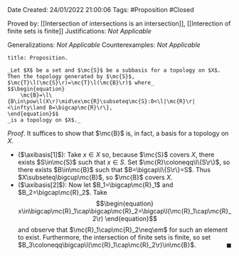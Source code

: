 <br />
<br />

Date Created: 24/01/2022 21:00:06
Tags: #Proposition #Closed 

Proved by: [[Intersection of intersections is an intersection]], [[Interection of finite sets is finite]]
Justifications: _Not Applicable_

Generalizations: _Not Applicable_
Counterexamples: _Not Applicable_

``` ad-Proposition
title: Proposition.

_Let $X$ be a set and $\mc{S}$ be a subbasis for a topology on $X$. Then the topology generated by $\mc{S}$, $\mc{T}\l(\mc{S}\r)=\mc{T}\l(\mc{B}\r)$ where_
$$\begin{equation}
    \mc{B}=\l\{B\in\pow\l(X\r)\mid\ex\mc{R}\subseteq\mc{S}:0<\l|\mc{R}\r|<\infty\land B=\bigcap\mc{R}\r\},
\end{equation}$$
_is a topology on $X$._

```

_Proof_. It suffices to show that $\mc{B}$ is, in fact, a basis for a topology on $X$.
* ($\axibasis[1]$): Take $x\in X$ so, because $\mc{S}$ covers $X$, there exists $S\in\mc{S}$ such that $x\in S$. Set $\mc{R}\coloneqq\l\{S\r\}$, so there exists $B\in\mc{B}$ such that $B=\bigcap\l\{S\r\}=S$. Thus $X\subseteq\bigcup\mc{B}$, so $\mc{B}$ covers $X$.
* ($\axibasis[2]$): Now let $B_1=\bigcap\mc{R}_1$ and $B_2=\bigcap\mc{R}_2$. Take
$$\begin{equation}
    x\in\bigcap\mc{R}_1\cap\bigcap\mc{R}_2=\bigcap\l(\mc{R}_1\cap\mc{R}_2\r)
\end{equation}$$
and observe that $\mc{R}_1\cap\mc{R}_2\neq\em$ for such an element to exist. Furthermore, the intersection of finite sets is finite, so set $B_3\coloneqq\bigcap\l(\mc{R}_1\cap\mc{R}_2\r)\in\mc{B}$.<span style="float:right;">$\blacksquare$</span>
